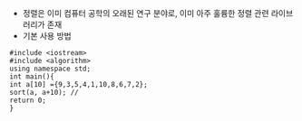 - 정렬은 이미 컴퓨터 공학의 오래된 연구 분야로, 이미 아주 훌륭한 정렬 관련 라이브러리가 존재
- 기본 사용 방법
```
#include <iostream>
#include <algorithm>
using namespace std;
int main(){
int a[10] ={9,3,5,4,1,10,8,6,7,2};
sort(a, a+10); //
return 0;
}
```
